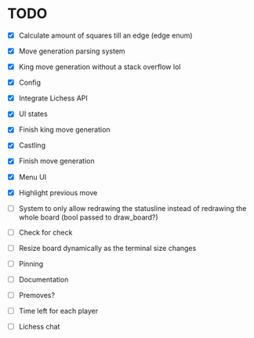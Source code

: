 # TODO

- [x] Calculate amount of squares till an edge (edge enum)
- [x] Move generation parsing system
- [x] King move generation without a stack overflow lol
- [x] Config
- [x] Integrate Lichess API
- [x] UI states
- [x] Finish king move generation
- [x] Castling
- [x] Finish move generation
- [x] Menu UI
- [x] Highlight previous move

- [ ] System to only allow redrawing the statusline instead of redrawing the whole board (bool passed to draw_board?)
- [ ] Check for check
- [ ] Resize board dynamically as the terminal size changes
- [ ] Pinning
- [ ] Documentation
- [ ] Premoves?
- [ ] Time left for each player
- [ ] Lichess chat
